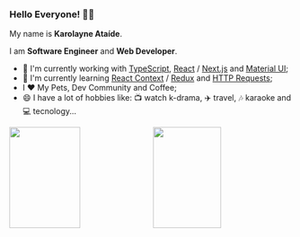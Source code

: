 ### Hello Everyone! 🙂👋

My name is **Karolayne Ataíde**.

I am **Software Engineer** and **Web Developer**.

- 🔭 I'm currently working with [TypeScript](https://www.typescriptlang.org), [React](https://reactjs.org) / [Next.js](https://nextjs.org) and [Material UI](https://mui.com);
- 🌱 I'm currently learning [React Context](https://reactjs.org/docs/context.html) / [Redux](https://redux.js.org) and [HTTP Requests](https://developer.mozilla.org/pt-BR/docs/Web/HTTP);
- I ❤️ My Pets, Dev Community and Coffee;
- 😄 I have a lot of hobbies like: 📺 watch k-drama, ✈️ travel, 🎶 karaoke and 💻 tecnology...

<div>
<img height="180em" width="50%" src="https://github-readme-stats.vercel.app/api?username=karolayneataide&show_icons=true&theme=dracula&include_all_commits=true&count_private=true"/>
<img height="180em" width="49%" src="https://github-readme-stats.vercel.app/api/top-langs/?username=karolayneataide&layout=compact&langs_count=16&theme=dracula"/>
</div>

<!--
**karolayneataide/karolayneataide** is a ✨ _special_ ✨ repository because its `README.md` (this file) appears on your GitHub profile.

Here are some ideas to get you started:

- 🔭 I’m currently working on ...
- 🌱 I’m currently learning ...
- 👯 I’m looking to collaborate on ...
- 🤔 I’m looking for help with ...
- 💬 Ask me about ...
- 📫 How to reach me: ...
- 😄 Pronouns: ...
- ⚡ Fun fact: ...
-->
